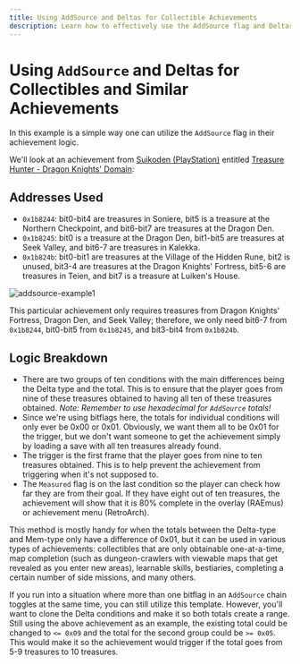 ```yaml
---
title: Using AddSource and Deltas for Collectible Achievements
description: Learn how to effectively use the AddSource flag and Deltas to create achievements for collectibles, ensuring accurate tracking and preventing premature triggers in games.
---
```


# Using `AddSource` and Deltas for Collectibles and Similar Achievements

In this example is a simple way one can utilize the `AddSource` flag in their achievement logic.

We'll look at an achievement from [Suikoden (PlayStation)](https://retroachievements.org/game/11255) entitled [Treasure Hunter - Dragon Knights' Domain](http://retroachievements.org/Achievement/80100):

## Addresses Used

- `0x1b8244`: bit0-bit4 are treasures in Soniere, bit5 is a treasure at the Northern Checkpoint, and bit6-bit7 are treasures at the Dragon Den.
- `0x1b8245`: bit0 is a treasure at the Dragon Den, bit1-bit5 are treasures at Seek Valley, and bit6-7 are treasures in Kalekka.
- `0x1b824b`: bit0-bit1 are treasures at the Village of the Hidden Rune, bit2 is unused, bit3-4 are treasures at the Dragon Knights' Fortress, bit5-6 are treasures in Teien, and bit7 is a treasure at Luiken's House.

![addsource-example1](https://u.cubeupload.com/televandalist/docssuikotreasure.png)

This particular achievement only requires treasures from Dragon Knights' Fortress, Dragon Den, and Seek Valley; therefore, we only need bit6-7 from `0x1b8244`, bit0-bit5 from `0x1b8245`, and bit3-bit4 from `0x1b824b`.

## Logic Breakdown

- There are two groups of ten conditions with the main differences being the Delta type and the total. This is to ensure that the player goes from nine of these treasures obtained to having all ten of these treasures obtained. _Note: Remember to use hexadecimal for `AddSource` totals!_
- Since we're using bitflags here, the totals for individual conditions will only ever be 0x00 or 0x01. Obviously, we want them all to be 0x01 for the trigger, but we don't want someone to get the achievement simply by loading a save with all ten treasures already found.
- The trigger is the first frame that the player goes from nine to ten treasures obtained. This is to help prevent the achievement from triggering when it's not supposed to.
- The `Measured` flag is on the last condition so the player can check how far they are from their goal. If they have eight out of ten treasures, the achievement will show that it is 80% complete in the overlay (RAEmus) or achievement menu (RetroArch).

This method is mostly handy for when the totals between the Delta-type and Mem-type only have a difference of 0x01, but it can be used in various types of achievements: collectibles that are only obtainable one-at-a-time, map completion (such as dungeon-crawlers with viewable maps that get revealed as you enter new areas), learnable skills, bestiaries, completing a certain number of side missions, and many others.

If you run into a situation where more than one bitflag in an `AddSource` chain toggles at the same time, you can still utilize this template. However, you'll want to clone the Delta conditions and make it so both totals create a range. Still using the above achievement as an example, the existing total could be changed to `<= 0x09` and the total for the second group could be `>= 0x05`. This would make it so the achievement would trigger if the total goes from 5-9 treasures to 10 treasures.
